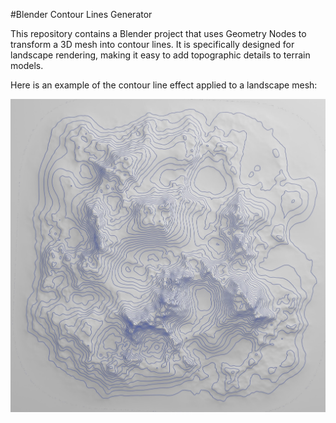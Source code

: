 #Blender Contour Lines Generator

This repository contains a Blender project that uses Geometry Nodes to transform a 3D mesh into contour lines. 
It is specifically designed for landscape rendering, making it easy to add topographic details to terrain models.

Here is an example of the contour line effect applied to a landscape mesh:

![Example](images/r6.jpg)
